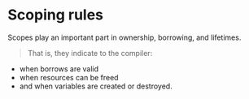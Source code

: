 # Scoping rules

Scopes play an important part in ownership, borrowing, and lifetimes.

> That is, they indicate to the compiler:

- when borrows are valid
- when resources can be freed
- and when variables are created or destroyed.